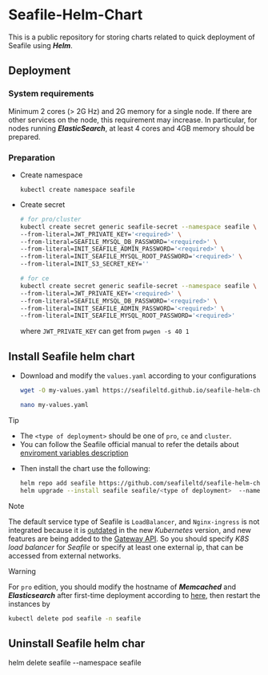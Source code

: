 # Seafile-Helm-Chart

This is a public repository for storing charts related to quick deployment of Seafile using ***Helm***.

## Deployment

### System requirements

Minimum 2 cores (> 2G Hz) and 2G memory for a single node. If there are other services on the node, this requirement may increase. In particular, for nodes running ***ElasticSearch***, at least 4 cores and 4GB memory should be prepared.

### Preparation

- Create namespace

    ```
    kubectl create namespace seafile
    ```

- Create secret

    ```sh
    # for pro/cluster
    kubectl create secret generic seafile-secret --namespace seafile \
    --from-literal=JWT_PRIVATE_KEY='<required>' \
    --from-literal=SEAFILE_MYSQL_DB_PASSWORD='<required>' \
    --from-literal=INIT_SEAFILE_ADMIN_PASSWORD='<required>' \
    --from-literal=INIT_SEAFILE_MYSQL_ROOT_PASSWORD='<required>' \
    --from-literal=INIT_S3_SECRET_KEY=''  

    # for ce
    kubectl create secret generic seafile-secret --namespace seafile \
    --from-literal=JWT_PRIVATE_KEY='<required>' \
    --from-literal=SEAFILE_MYSQL_DB_PASSWORD='<required>' \
    --from-literal=INIT_SEAFILE_ADMIN_PASSWORD='<required>' \
    --from-literal=INIT_SEAFILE_MYSQL_ROOT_PASSWORD='<required>'  

    ```

    where `JWT_PRIVATE_KEY` can get from `pwgen -s 40 1`

## Install Seafile helm chart

- Download and modify the `values.yaml` according to your configurations

    ```sh
    wget -O my-values.yaml https://seafileltd.github.io/seafile-helm-chart/values/<type of deployment>.yaml

    nano my-values.yaml
    ```

>[!TIP]
>- The `<type of deployment>` should be one of `pro`, `ce` and `cluster`.
>- You can follow the Seafile official manual to refer the details about [enviroment variables description](https://manual.seafile.com/latest/config/env/)

- Then install the chart use the following:

    ```sh
    helm repo add seafile https://github.com/seafileltd/seafile-helm-chart
    helm upgrade --install seafile seafile/<type of deployment>  --namespace seafile --create-namespace --values my-values.yaml
    ```

>[!NOTE]
>The default service type of Seafile is `LoadBalancer`, and `Nginx-ingress` is not integrated because it is [outdated](https://kubernetes.io/docs/concepts/services-networking/ingress/) in the new *Kubernetes* version, and new features are being added to the [Gateway API](https://kubernetes.io/docs/concepts/services-networking/gateway/). So you should specify *K8S load balancer* for *Seafile* or specify at least one external ip, that can be accessed from external networks.

>[!WARNING]
>For `pro` edition, you should modify the hostname of ***Memcached*** and ***Elasticsearch*** after first-time deployment according to [here](https://manual.seafile.com/latest/setup/k8s_single_node/#start-seafile-server), then restart the instances by 
>```sh
>kubectl delete pod seafile -n seafile
>```

## Uninstall Seafile helm char

helm delete seafile --namespace seafile
